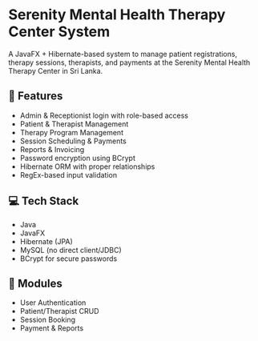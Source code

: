 # Serenity Mental Health Therapy Center System

A JavaFX + Hibernate-based system to manage patient registrations, therapy sessions, therapists, and payments at the Serenity Mental Health Therapy Center in Sri Lanka.

## 🔧 Features
- Admin & Receptionist login with role-based access
- Patient & Therapist Management
- Therapy Program Management
- Session Scheduling & Payments
- Reports & Invoicing
- Password encryption using BCrypt
- Hibernate ORM with proper relationships
- RegEx-based input validation

## 💻 Tech Stack
- Java
- JavaFX
- Hibernate (JPA)
- MySQL (no direct client/JDBC)
- BCrypt for secure passwords

## 📁 Modules
- User Authentication
- Patient/Therapist CRUD
- Session Booking
- Payment & Reports
